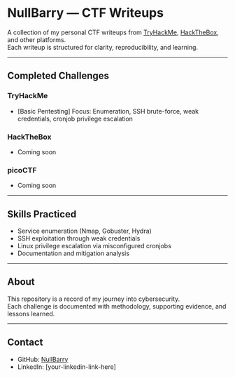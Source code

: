 # NullBarry — CTF Writeups

A collection of my personal CTF writeups from [TryHackMe](https://tryhackme.com), [HackTheBox](https://www.hackthebox.com), and other platforms.  
Each writeup is structured for clarity, reproducibility, and learning.

---

## Completed Challenges

### TryHackMe
- [Basic Pentesting]
  Focus: Enumeration, SSH brute-force, weak credentials, cronjob privilege escalation

### HackTheBox
- Coming soon

### picoCTF
- Coming soon

---

## Skills Practiced
- Service enumeration (Nmap, Gobuster, Hydra)  
- SSH exploitation through weak credentials  
- Linux privilege escalation via misconfigured cronjobs  
- Documentation and mitigation analysis  

---

## About
This repository is a record of my journey into cybersecurity.  
Each challenge is documented with methodology, supporting evidence, and lessons learned.

---

## Contact
- GitHub: [NullBarry](https://github.com/NullBarry)  
- LinkedIn: [your-linkedin-link-here]  
